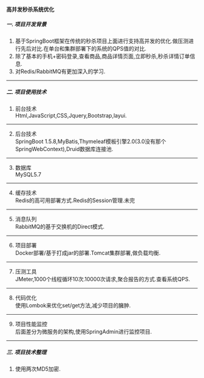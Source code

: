 #### 高并发秒杀系统优化
##### 一. 项目开发背景
1. 基于SpringBoot框架在传统的秒杀项目上面进行支持高并发的优化.做压测进行先后对比.在单台和集群部署下的系统的QPS值的对比. 
2. 除了基本的手机+密码登录,查看商品,商品详情页面,立即秒杀,秒杀详情订单信息.
3. 对Redis/RabbitMQ有更加深入的学习.
 ---
##### 二. 项目使用技术
1. 前台技术<br/>
  Html,JavaScript,CSS,Jquery,Bootstrap,layui.<br/>
  ---
2. 后台技术<br/>
  SpringBoot 1.5.8,MyBatis,Thymeleaf模板引擎2.0(3.0没有那个SpringWebContext),Druid数据库连接池.
  ---
3. 数据库<br/>
   MySQL5.7
  ---
4. 缓存技术<br/>
   Redis的高可用部署方式.Redis的Session管理.未完
  ---
5. 消息队列<br/>
   RabbitMQ的基于交换机的Direct模式.
  ---
6. 项目部署<br/>
   Docker部署/基于打成jar的部署.Tomcat集群部署,做负载均衡.
  ---
7. 压测工具<br/>
   JMeter,1000个线程循环10次.10000次请求,聚合报告的方式.查看系统QPS.
  --- 
8. 代码优化<br/>
   使用Lombok来优化set/get方法,减少项目的臃肿.
  ---
9.  项目性能监控<br/>
   后面差分为微服务的架构,使用SpringAdmin进行监控项目.
  ---   
##### 三. 项目技术整理
1. 使用两次MD5加密.       
      
       
     
  
      
    
     